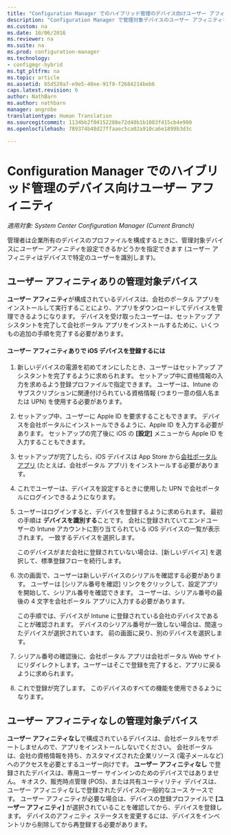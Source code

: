 ```yaml
---
title: "Configuration Manager でのハイブリッド管理のデバイス向けユーザー アフィニティ"
description: "Configuration Manager で管理対象デバイスのユーザー アフィニティを構成します。"
ms.custom: na
ms.date: 10/06/2016
ms.reviewer: na
ms.suite: na
ms.prod: configuration-manager
ms.technology:
- configmgr-hybrid
ms.tgt_pltfrm: na
ms.topic: article
ms.assetid: b5d520a7-e9e5-40ee-91f9-f2684214beb6
caps.latest.revision: 6
author: NathBarn
ms.author: nathbarn
manager: angrobe
translationtype: Human Translation
ms.sourcegitcommit: 1134bb2f04152288e72d40b1b1083f415cb4e900
ms.openlocfilehash: 789374b48d27ffaaec5ca02a910ca6e1899b3d3c

---
```

# <a name="user-affinity-for-hybrid-managed-devices-in-configuration-manager"></a>Configuration Manager でのハイブリッド管理のデバイス向けユーザー アフィニティ

*適用対象: System Center Configuration Manager (Current Branch)*

管理者は企業所有のデバイスのプロファイルを構成するときに、管理対象デバイスに*ユーザー アフィニティ*を設定できるかどうかを指定できます (ユーザー アフィニティはデバイスで特定のユーザーを識別します)。  

##  <a name="a-namebkmkioscpa-managed-devices-with-user-affinity"></a><a name="BKMK_iOSCP"></a> ユーザー アフィニティありの管理対象デバイス  
 **ユーザー アフィニティ**が構成されているデバイスは、会社のポータル アプリをインストールして実行することにより、アプリをダウンロードしてデバイスを管理できるようになります。 デバイスを受け取ったユーザーは、セットアップ アシスタントを完了して会社ポータル アプリをインストールするために、いくつもの追加の手順を完了する必要があります。  

#### <a name="how-to-enroll-ios-devices-with-user-affinity"></a>ユーザー アフィニティありで iOS デバイスを登録するには  

1.  新しいデバイスの電源を初めてオンにしたとき、ユーザーはセットアップ アシスタントを完了するように求められます。 セットアップ中に資格情報の入力を求めるよう登録プロファイルで指定できます。 ユーザーは、Intune のサブスクリプションに関連付けられている資格情報 (つまり一意の個人名または UPN) を使用する必要があります。  

2.  セットアップ中、ユーザーに Apple ID を要求することもできます。 デバイスを会社ポータルにインストールできるように、Apple ID を入力する必要があります。 セットアップの完了後に iOS の **[設定]** メニューから Apple ID を入力することもできます。  

3.  セットアップが完了したら、iOS デバイスは App Store から[会社ポータル アプリ](https://itunes.apple.com/us/app/id719171358) (たとえば、会社ポータル アプリ) をインストールする必要があります。  

4.  これでユーザーは、デバイスを設定するときに使用した UPN で会社ポータルにログインできるようになります。  

5.  ユーザーはログインすると、デバイスを登録するように求められます。 最初の手順は **デバイスを識別する**ことです。 会社に登録されていてエンドユーザーの Intune アカウントに割り当てられている iOS デバイスの一覧が表示されます。 一致するデバイスを選択します。  

     このデバイスがまだ会社に登録されていない場合は、[新しいデバイス] を選択して、標準登録フローを続行します。  

6.  次の画面で、ユーザーは新しいデバイスのシリアルを確認する必要があります。 ユーザーは [シリアル番号を確認] リンクをクリックして、設定アプリを開始して、シリアル番号を確認できます。 ユーザーは、シリアル番号の最後の 4 文字を会社ポータル アプリに入力する必要があります。  

     この手順では、デバイスが Intune に登録されている会社のデバイスであることが確認されます。 デバイスのシリアル番号が一致しない場合は、間違ったデバイスが選択されています。 前の画面に戻り、別のデバイスを選択します。  

7.  シリアル番号の確認後に、会社ポータル アプリは会社ポータル Web サイトにリダイレクトします。ユーザーはそこで登録を完了すると、アプリに戻るように求められます。  

8.  これで登録が完了します。 このデバイスのすべての機能を使用できるようになります。  

##  <a name="a-namebkmknouaa-managed-devices-without-user-affinity"></a><a name="BKMK_noUA"></a> ユーザー アフィニティなしの管理対象デバイス  
 **ユーザー アフィニティなし**で構成されているデバイスは、会社ポータルをサポートしませんので、アプリをインストールしないでください。 会社ポータルは、会社の資格情報を持ち、カスタマイズされた企業リソース (電子メールなど) へのアクセスを必要とするユーザー向けです。 **ユーザー アフィニティなし** で登録されたデバイスは、専用ユーザー サインインのためのデバイスではありません。 キオスク、販売時点管理 (POS)、または共有ユーティリティ デバイスは、ユーザー アフィニティなしで登録されたデバイスの一般的なユース ケースです。 ユーザー アフィニティが必要な場合は、デバイスの登録プロファイルで **[ユーザー アフィニティ]** が選択されていることを確認してから、デバイスを登録します。 デバイスのアフィニティ ステータスを変更するには、デバイスをインベントリから削除してから再登録する必要があります。



<!--HONumber=Nov16_HO1-->


